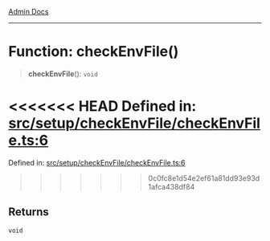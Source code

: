 [Admin Docs](/)

***

# Function: checkEnvFile()

> **checkEnvFile**(): `void`

<<<<<<< HEAD
Defined in: [src/setup/checkEnvFile/checkEnvFile.ts:6](https://github.com/abhassen44/talawa-admin/blob/285f7384c3d26b5028a286d84f89b85120d130a2/src/setup/checkEnvFile/checkEnvFile.ts#L6)
=======
Defined in: [src/setup/checkEnvFile/checkEnvFile.ts:6](https://github.com/PalisadoesFoundation/talawa-admin/blob/main/src/setup/checkEnvFile/checkEnvFile.ts#L6)
>>>>>>> 0c0fc8e1d54e2ef61a81dd93e93d1afca438df84

## Returns

`void`
